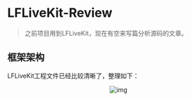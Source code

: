 # LFLiveKit-Review  

> 之前项目用到LFLiveKit，现在有空来写篇分析源码的文章。

## 框架架构
LFLiveKit工程文件已经比较清晰了，整理如下：
<p align="center">
  <img src="" alt="img"/>
</p>
